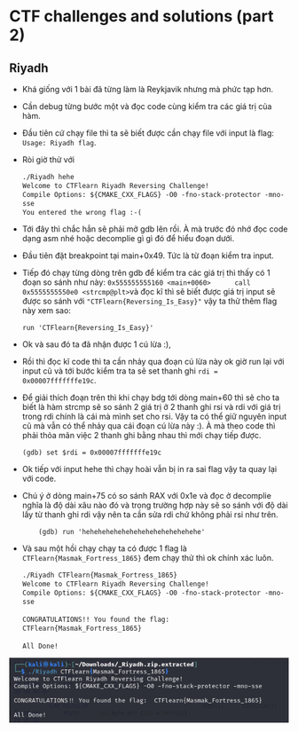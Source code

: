 
# CTF challenges and solutions (part 2)

## Riyadh
- Khá giống với 1 bài đã từng làm là Reykjavik nhưng mà phức tạp hơn.
- Cần debug từng bước một và đọc code cùng kiểm tra các giá trị của hàm.
- Đầu tiên cứ chạy file thì ta sẽ biết được cần chạy file với input là flag: `Usage: Riyadh flag`.
- Ròi giờ thử với 
    ```
    ./Riyadh hehe                          
    Welcome to CTFlearn Riyadh Reversing Challenge!
    Compile Options: ${CMAKE_CXX_FLAGS} -O0 -fno-stack-protector -mno-sse
    You entered the wrong flag :-(

    ```
- Tới đây thì chắc hẳn sẽ phải mở gdb lên rồi. À mà trước đó nhớ đọc code dạng asm nhé hoặc decomplie gì gì đó để hiểu đoạn dưới.
- Đầu tiên đặt breakpoint tại main+0x49. Tức là từ đoạn kiểm tra input.
- Tiếp đó chạy từng dòng trên gdb để kiểm tra các giá trị thì thấy có 1 đoạn so sánh như này: `0x555555555160 <main+0060>      call   0x5555555550e0 <strcmp@plt>`và đọc kĩ thì sẽ biết được giá trị input sẽ được so sánh với `"CTFlearn{Reversing_Is_Easy}"` vậy ta thử thêm flag này xem sao: 

    ```
    run 'CTFlearn{Reversing_Is_Easy}'
    ```
- Ok và sau đó ta đã nhận được 1 cú lừa :),
- Rồi thì đọc kĩ code thì ta cần nhảy qua đoạn cú lừa này ok giờ run lại với input cũ và tới bước kiểm tra ta sẽ set thanh ghi `rdi = 0x00007fffffffe19c`.
- Để giải thích đoạn trên thì khi chạy bdg tới dòng main+60 thì sẽ cho ta biết là hàm strcmp sẽ so sánh 2 giá trị ở 2 thanh ghi rsi và rdi với giá trị trong rdi chính là cái mà mình set cho rsi. Vậy ta có thể giữ nguyên input cũ mà vẫn có thể nhảy qua cái đoạn cú lừa này :). À mà theo code thì phải thỏa mãn việc 2 thanh ghi bằng nhau thì mới chạy tiếp được.
    ```
    (gdb) set $rdi = 0x00007fffffffe19c
    ```
- Ok tiếp với input hehe thì chạy hoài vẫn bị in ra sai flag vậy ta quay lại với code. 
- Chú ý ở dòng main+75 có so sánh RAX với 0x1e và đọc ở decomplie nghĩa là độ dài xâu nào đó và trong trường hợp này sẽ so sánh với độ dài lấy từ thanh ghi rdi vậy nên ta cần sửa rdi chứ không phải rsi như trên.
    ```
        (gdb) run 'hehehehehehehehehehehehehehehe'
    ```
- Và sau một hồi chạy chạy ta có được 1 flag là `CTFlearn{Masmak_Fortress_1865}` đem chạy thử thì ok chính xác luôn.
    ```
    ./Riyadh CTFlearn{Masmak_Fortress_1865}
    Welcome to CTFlearn Riyadh Reversing Challenge!
    Compile Options: ${CMAKE_CXX_FLAGS} -O0 -fno-stack-protector -mno-sse

    CONGRATULATIONS!! You found the flag:  CTFlearn{Masmak_Fortress_1865}

    All Done!

    ```
![Riyadh1](https://github.com/LongPhamplus/CTF-Learn-Writeup/blob/master/Part2_pic/Riyadh1.png)